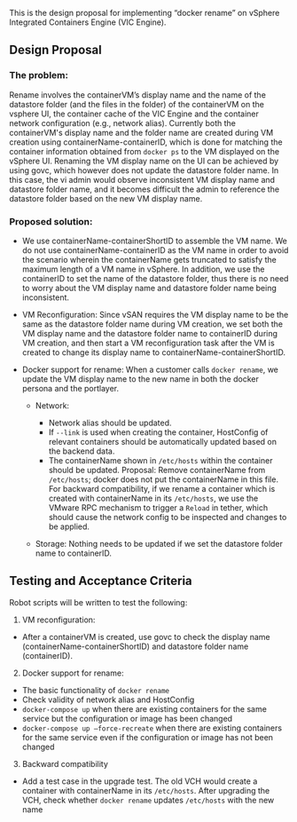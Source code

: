 This is the design proposal for implementing “docker rename” on vSphere Integrated Containers Engine (VIC Engine).

## Design Proposal

### The problem:

Rename involves the containerVM’s display name and the name of the datastore folder (and the files in the folder) of the containerVM on the vsphere UI, the container cache of the VIC Engine and the container network configuration (e.g., network alias). Currently both the containerVM's display name and the folder name are created during VM creation using containerName-containerID, which is done for matching the container information obtained from `docker ps` to the VM displayed on the vSphere UI. Renaming the VM display name on the UI can be achieved by using govc, which however does not update the datastore folder name. In this case, the vi admin would observe inconsistent VM display name and datastore folder name, and it becomes difficult the admin to reference the datastore folder based on the new VM display name.

### Proposed solution:

- We use containerName-containerShortID to assemble the VM name. We do not use containerName-containerID as the VM name in order to avoid the scenario wherein the containerName gets truncated to satisfy the maximum length of a VM name in vSphere. In addition, we use the containerID to set the name of the datastore folder, thus there is no need to worry about the VM display name and datastore folder name being inconsistent. 

- VM Reconfiguration: Since vSAN requires the VM display name to be the same as the datastore folder name during VM creation, we set both the VM display name and the datastore folder name to containerID during VM creation, and then start a VM reconfiguration task after the VM is created to change its display name to containerName-containerShortID. 

- Docker support for rename: When a customer calls `docker rename`, we update the VM display name to the new name in both the docker persona and the portlayer. 

  - Network: 

    - Network alias should be updated.
    - If `--link` is used when creating the container, HostConfig of relevant containers should be automatically updated based on the backend data.
    - The containerName shown in `/etc/hosts` within the container should be updated. Proposal: Remove containerName from `/etc/hosts`; docker does not put the containerName in this file. For backward compatibility, if we rename a container which is created with containerName in its `/etc/hosts`, we use the VMware RPC mechanism to trigger a `Reload` in tether, which should cause the network config to be inspected and changes to be applied.
  
  - Storage: Nothing needs to be updated if we set the datastore folder name to containerID.
  
## Testing and Acceptance Criteria

Robot scripts will be written to test the following:

1. VM reconfiguration:
  - After a containerVM is created, use govc to check the display name (containerName-containerShortID) and datastore folder name (containerID).

2. Docker support for rename:
  - The basic functionality of `docker rename`
  - Check validity of network alias and HostConfig 
  - `docker-compose up` when there are existing containers for the same service but the configuration or image has been changed
  - `docker-compose up –force-recreate` when there are existing containers for the same service even if the configuration or image has not been changed
  
3. Backward compatibility
  - Add a test case in the upgrade test. The old VCH would create a container with containerName in its `/etc/hosts`. After upgrading the VCH, check whether `docker rename` updates `/etc/hosts` with the new name
